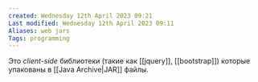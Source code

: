 ```yaml
---
created: Wednesday 12th April 2023 09:21
Last modified: Wednesday 12th April 2023 09:11
Aliases: web jars
Tags: programming
---
```


Это *client-side* библиотеки (такие как [[jquery]], [[bootstrap]]) которые упакованы в [[Java Archive|JAR]] файлы.

